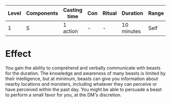 | Level | Components | Casting time | Con | Ritual | Duration | Range |
|--|--|--|--|--|--|--|
|1| S | 1 action | - | - | 10 minutes | Self |

# Effect
You gain the ability to comprehend and verbally communicate with beasts for the duration. The knowledge and awareness of many beasts is limited by their intelligence, but at minimum, beasts can give you information about nearby locations and monsters, including whatever they can perceive or have perceived within the past day. You might be able to persuade a beast to perform a small favor for you, at the DM's discretion.